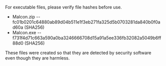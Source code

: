 For executable files, please verify file hashes before use.
- Malcon.zip -- fc01b0201c64880ab89d04b511e1f3eb271fa325d5b0703281da840b0f0ad60a (SHA256)
- Malcon.exe -- f731f4d71c663a590a0ba3246666708d15a91a5ee336fb32082a5049b6ff88d0 (SHA256)

These files were created so that they are detected by security software even though they are harmless.

